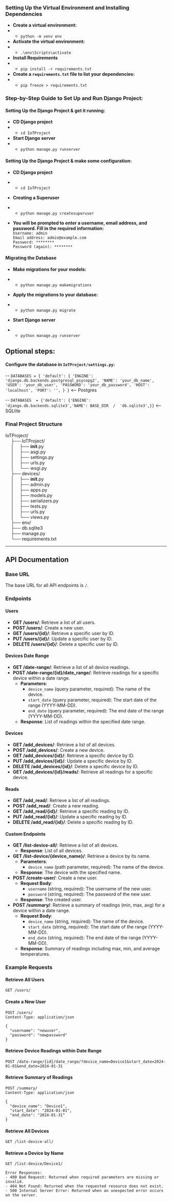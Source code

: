 ### Setting Up the Virtual Environment and Installing Dependencies

 - **Create a virtual environment:**
 - -   `python -m venv env`
 - **Activate the virtual environment:**
 - -  `.\env\Scripts\activate`
 -  **Install Requirements**
 - - `pip install -r requirements.txt`
- **Create a `requirements.txt` file to list your dependencies:**
- - `pip freeze > requirements.txt`

### Step-by-Step Guide to Set Up and Run Django Project:

#### Setting Up the Django Project & get it running:

 - **CD Django project**
 - - `cd IoTProject`
 -  **Start Django server**
 - - `python manage.py runserver`

#### Setting Up the Django Project & make some configuration:

 - **CD Django project**
 - - `cd IoTProject`

 - **Creating a Superuser**
 - - `python manage.py createsuperuser`
- **You will be prompted to enter a username, email address, and password. Fill in the required information:** <br/>
 `Username: admin`<br/>
`Email address: admin@example.com`<br/>
`Password: ********`<br/>
`Password (again): ********`<br/>

#### Migrating the Database
- **Make migrations for your models:** 
- - `python manage.py makemigrations`

- **Apply the migrations to your database:**
- - `python manage.py migrate`
-  **Start Django server**
- - `python manage.py runserver`

## Optional steps:

#### **Configure the database** in `IoTProject/settings.py`:
 
 -- `DATABASES = { 'default': { 'ENGINE': 'django.db.backends.postgresql_psycopg2', 'NAME': 'your_db_name', 'USER': 'your_db_user', 'PASSWORD': 'your_db_password', 'HOST': 'localhost', 'PORT': '', } }` <-- Postgres

-- `DATABASES  = {'default': {'ENGINE': 'django.db.backends.sqlite3','NAME': BASE_DIR  /  'db.sqlite3',}}` <-- SQLlite


### Final Project Structure

IoTProject/<br/>
&ensp;&ensp;    ├── IoTProject/<br/>
&ensp;&ensp;    │&ensp;&ensp;   ├── __init__.py<br/>
&ensp;&ensp;    │&ensp;&ensp;   ├── asgi.py<br/>
&ensp;&ensp;    │&ensp;&ensp;   ├── settings.py<br/>
&ensp;&ensp;    │&ensp;&ensp;   ├── urls.py<br/>
&ensp;&ensp;    │&ensp;&ensp;   └── wsgi.py<br/>
&ensp;&ensp;    ├── devices/<br/>
&ensp;&ensp;    │&ensp;&ensp;   ├── __init__.py<br/>
&ensp;&ensp;    │&ensp;&ensp;   ├── admin.py<br/>
&ensp;&ensp;    │&ensp;&ensp;   ├── apps.py<br/>
&ensp;&ensp;    │&ensp;&ensp;   ├── models.py<br/>
&ensp;&ensp;    │&ensp;&ensp;   ├── serializers.py<br/>
&ensp;&ensp;    │&ensp;&ensp;   ├── tests.py<br/>
&ensp;&ensp;    │&ensp;&ensp;   ├── urls.py<br/>
&ensp;&ensp;    │&ensp;&ensp;   └── views.py<br/>
&ensp;&ensp;    ├── env/<br/>
&ensp;&ensp;    ├── db.sqlite3<br/>
&ensp;&ensp;    ├── manage.py<br/>
&ensp;&ensp;    └── requirements.txt<br/>

---


## API Documentation

### Base URL
The base URL for all API endpoints is `/`.

### Endpoints

#### Users

- **GET /users/**: Retrieve a list of all users.
- **POST /users/**: Create a new user.
- **GET /users/{id}/**: Retrieve a specific user by ID.
- **PUT /users/{id}/**: Update a specific user by ID.
- **DELETE /users/{id}/**: Delete a specific user by ID.

#### Devices Date Range

- **GET /date-range/**: Retrieve a list of all device readings.
- **POST /date-range/{id}/date_range/**: Retrieve readings for a specific device within a date range.
  - **Parameters**:
    - `device_name` (query parameter, required): The name of the device.
    - `start_date` (query parameter, required): The start date of the range (YYYY-MM-DD).
    - `end_date` (query parameter, required): The end date of the range (YYYY-MM-DD).
  - **Response**: List of readings within the specified date range.

#### Devices

- **GET /add_devices/**: Retrieve a list of all devices.
- **POST /add_devices/**: Create a new device.
- **GET /add_devices/{id}/**: Retrieve a specific device by ID.
- **PUT /add_devices/{id}/**: Update a specific device by ID.
- **DELETE /add_devices/{id}/**: Delete a specific device by ID.
- **GET /add_devices/{id}/reads/**: Retrieve all readings for a specific device.

#### Reads

- **GET /add_read/**: Retrieve a list of all readings.
- **POST /add_read/**: Create a new reading.
- **GET /add_read/{id}/**: Retrieve a specific reading by ID.
- **PUT /add_read/{id}/**: Update a specific reading by ID.
- **DELETE /add_read/{id}/**: Delete a specific reading by ID.

#### Custom Endpoints

- **GET /list-device-all/**: Retrieve a list of all devices.
  - **Response**: List of all devices.
- **GET /list-device/{device_name}/**: Retrieve a device by its name.
  - **Parameters**:
    - `device_name` (path parameter, required): The name of the device.
  - **Response**: The device with the specified name.
- **POST /create-user/**: Create a new user.
  - **Request Body**:
    - `username` (string, required): The username of the new user.
    - `password` (string, required): The password of the new user.
  - **Response**: The created user.
- **POST /summary/**: Retrieve a summary of readings (min, max, avg) for a device within a date range.
  - **Request Body**:
    - `device_name` (string, required): The name of the device.
    - `start_date` (string, required): The start date of the range (YYYY-MM-DD).
    - `end_date` (string, required): The end date of the range (YYYY-MM-DD).
  - **Response**: Summary of readings including max, min, and average temperatures.

### Example Requests

#### Retrieve All Users

```http
GET /users/
```

#### Create a New User
```
POST /users/
Content-Type: application/json

{
  "username": "newuser",
  "password": "newpassword"
}
```
#### Retrieve Device Readings within Date Range
```
POST /date-range/{id}/date_range/?device_name=Device1&start_date=2024-01-01&end_date=2024-01-31

```
#### Retrieve Summary of Readings
```
POST /summary/
Content-Type: application/json

{
  "device_name": "Device1",
  "start_date": "2024-01-01",
  "end_date": "2024-01-31"
}

```

#### Retrieve All Devices
```
GET /list-device-all/
```

#### Retrieve a Device by Name
```
GET /list-device/Device1/
```

```
Error Responses:
- 400 Bad Request: Returned when required parameters are missing or invalid.
- 404 Not Found: Returned when the requested resource does not exist.
- 500 Internal Server Error: Returned when an unexpected error occurs on the server.
```